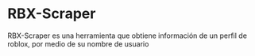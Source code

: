 # RBX-Scraper
RBX-Scraper es una herramienta que obtiene información de un perfil de roblox, por medio de su nombre de usuario
